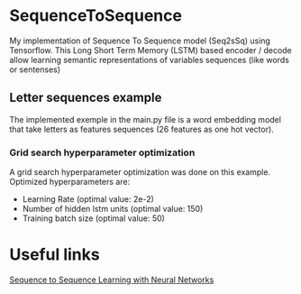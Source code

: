 # SequenceToSequence
My implementation of Sequence To Sequence model (Seq2sSq) using Tensorflow. This Long Short Term Memory (LSTM) based encoder / decode allow learning semantic representations of variables sequences (like words or sentenses)
## Letter sequences example
The implemented exemple in the main.py file is a word embedding model that take letters as features sequences (26 features as one hot vector).

### Grid search hyperparameter optimization
A grid search hyperparameter optimization was done on this example.  
Optimized hyperparameters are:  
- Learning Rate (optimal value: 2e-2)
- Number of hidden lstm units (optimal value: 150)
- Training batch size (optimal value: 50)

# Useful links
[Sequence to Sequence Learning with Neural Networks](https://arxiv.org/pdf/1409.3215.pdf)
